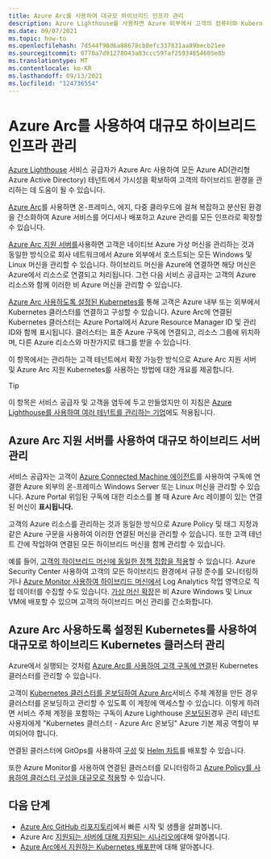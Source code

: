 ```yaml
---
title: Azure Arc를 사용하여 대규모 하이브리드 인프라 관리
description: Azure Lighthouse를 사용하면 Azure 외부에서 고객의 컴퓨터와 Kubernetes 클러스터를 효과적으로 관리할 수 있습니다.
ms.date: 09/07/2021
ms.topic: how-to
ms.openlocfilehash: 7d544f98d6a88678cb8efc337831aa89becb21ee
ms.sourcegitcommit: 0770a7d91278043a83ccc597af25934854605e8b
ms.translationtype: MT
ms.contentlocale: ko-KR
ms.lasthandoff: 09/13/2021
ms.locfileid: "124736554"
---
```

# <a name="manage-hybrid-infrastructure-at-scale-with-azure-arc"></a>Azure Arc를 사용하여 대규모 하이브리드 인프라 관리

[Azure Lighthouse](../overview.md) 서비스 공급자가 Azure Arc 사용하여 모든 Azure AD(관리형 Azure Active Directory) 테넌트에서 가시성을 확보하여 고객의 하이브리드 환경을 관리하는 데 도움이 될 수 있습니다.

[Azure Arc](../../azure-arc/overview.md)를 사용하면 온-프레미스, 에지, 다중 클라우드에 걸쳐 복잡하고 분산된 환경을 간소화하여 Azure 서비스를 어디서나 배포하고 Azure 관리를 모든 인프라로 확장할 수 있습니다.

[Azure Arc 지원 서버를](../../azure-arc/servers/overview.md)사용하면 고객은 네이티브 Azure 가상 머신을 관리하는 것과 동일한 방식으로 회사 네트워크에서 Azure 외부에서 호스트되는 모든 Windows 및 Linux 머신을 관리할 수 있습니다. 하이브리드 머신을 Azure에 연결하면 해당 머신은 Azure에서 리소스로 연결되고 처리됩니다. 그런 다음 서비스 공급자는 고객의 Azure 리소스와 함께 이러한 비 Azure 머신을 관리할 수 있습니다.

[Azure Arc 사용하도록 설정된 Kubernetes를](../../azure-arc/kubernetes/overview.md) 통해 고객은 Azure 내부 또는 외부에서 Kubernetes 클러스터를 연결하고 구성할 수 있습니다. Azure Arc에 연결된 Kubernetes 클러스터는 Azure Portal에서 Azure Resource Manager ID 및 관리 ID와 함께 표시됩니다. 클러스터는 표준 Azure 구독에 연결되고, 리소스 그룹에 위치하며, 다른 Azure 리소스와 마찬가지로 태그를 받을 수 있습니다.

이 항목에서는 관리하는 고객 테넌트에서 확장 가능한 방식으로 Azure Arc 지원 서버 및 Azure Arc 지원 Kubernetes를 사용하는 방법에 대한 개요를 제공합니다.

> [!TIP]
> 이 항목은 서비스 공급자 및 고객을 염두에 두고 만들었지만 이 지침은 [Azure Lighthouse를 사용하여 여러 테넌트를 관리하는 기업](../concepts/enterprise.md)에도 적용됩니다.

## <a name="manage-hybrid-servers-at-scale-with-azure-arcenabled-servers"></a>Azure Arc 지원 서버를 사용하여 대규모 하이브리드 서버 관리

서비스 공급자는 고객이 [Azure Connected Machine 에이전트](../../azure-arc/servers/agent-overview.md)를 사용하여 구독에 연결한 Azure 외부의 온-프레미스 Windows Server 또는 Linux 머신을 관리할 수 있습니다. Azure Portal 위임된 구독에 대한 리소스를 볼 때 Azure Arc 레이블이 있는 연결된 머신이 **표시됩니다.**

고객의 Azure 리소스를 관리하는 것과 동일한 방식으로 Azure Policy 및 태그 지정과 같은 Azure 구문을 사용하여 이러한 연결된 머신을 관리할 수 있습니다. 또한 고객 테넌트 간에 작업하여 연결된 모든 하이브리드 머신을 함께 관리할 수 있습니다.

예를 들어, [고객의 하이브리드 머신에 동일한 정책 집합을 적용](../../azure-arc/servers/learn/tutorial-assign-policy-portal.md)할 수 있습니다. Azure Security Center 사용하여 고객의 모든 하이브리드 환경에서 규정 준수를 모니터링하거나 [Azure Monitor 사용하여 하이브리드 머신에서](../../azure-arc/servers/learn/tutorial-enable-vm-insights.md) Log Analytics 작업 영역으로 직접 데이터를 수집할 수도 있습니다. [가상 머신 확장](../../azure-arc/servers/manage-vm-extensions.md)은 비 Azure Windows 및 Linux VM에 배포할 수 있으며 고객의 하이브리드 머신 관리를 간소화합니다.

## <a name="manage-hybrid-kubernetes-clusters-at-scale-with-azure-arcenabled-kubernetes"></a>Azure Arc 사용하도록 설정된 Kubernetes를 사용하여 대규모로 하이브리드 Kubernetes 클러스터 관리

Azure에서 실행되는 것처럼 [Azure Arc를 사용하여 고객 구독에 연결](../../azure-arc/kubernetes/quickstart-connect-cluster.md)된 Kubernetes 클러스터를 관리할 수 있습니다.

고객이 [Kubernetes 클러스터를 온보딩하여 Azure Arc](../../azure-arc/kubernetes/create-onboarding-service-principal.md)서비스 주체 계정을 만든 경우 클러스터를 온보딩하고 관리할 수 있도록 이 계정에 액세스할 수 있습니다. 이렇게 하려면 서비스 주체 계정을 포함하는 구독이 Azure Lighthouse [온보딩된](onboard-customer.md)경우 관리 테넌트 사용자에게 "Kubernetes 클러스터 - Azure Arc 온보딩" Azure 기본 제공 역할이 부여되어야 합니다.

연결된 클러스터에 GitOps를 사용하여 [구성](../../azure-arc/kubernetes/tutorial-use-gitops-connected-cluster.md) 및 [Helm 차트](../../azure-arc/kubernetes/use-gitops-with-helm.md)를 배포할 수 있습니다.

또한 Azure Monitor를 사용하여 연결된 클러스터를 모니터링하고 [Azure Policy를 사용하여 클러스터 구성을 대규모로 적용](../../azure-arc/kubernetes/use-azure-policy.md)할 수 있습니다.

## <a name="next-steps"></a>다음 단계

- [Azure Arc GitHub 리포지토리](https://github.com/microsoft/azure_arc)에서 빠른 시작 및 샘플을 살펴봅니다.
- Azure Arc [지원되는 서버에 대해 지원되는 시나리오에](../../azure-arc/servers/overview.md#supported-cloud-operations)대해 알아봅니다.
- [Azure Arc에서 지원하는 Kubernetes 배포판](../../azure-arc/kubernetes/overview.md#supported-kubernetes-distributions)에 대해 알아봅니다.
